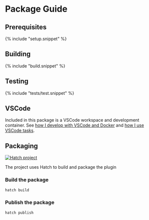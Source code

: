 # Package Guide

## Prerequisites

{% include "setup.snippet" %}


## Building

{% include "build.snippet" %}

## Testing
 
{% include "tests/test.snippet" %}

## VSCode

Included in this package is a VSCode workspace and development container.  See [how I develop with VSCode and Docker](https://allisonthackston.com/articles/docker-development.html) and [how I use VSCode tasks](https://allisonthackston.com/articles/vscode-tasks.html).

## Packaging

[![Hatch project](https://img.shields.io/badge/%F0%9F%A5%9A-Hatch-4051b5.svg)](https://github.com/pypa/hatch)

The project uses Hatch to build and package the plugin

### Build the package

```bash
hatch build
```

### Publish the package

```bash
hatch publish
```
